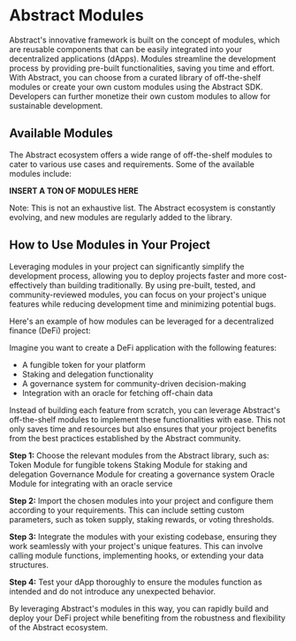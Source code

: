 # Abstract Modules

Abstract's innovative framework is built on the concept of modules, which are reusable components that can be easily integrated into your decentralized applications (dApps). Modules streamline the development process by providing pre-built functionalities, saving you time and effort. With Abstract, you can choose from a curated library of off-the-shelf modules or create your own custom modules using the Abstract SDK. Developers can further monetize their own custom modules to allow for sustainable development.

## Available Modules

The Abstract ecosystem offers a wide range of off-the-shelf modules to cater to various use cases and requirements. Some of the available modules include:

**INSERT A TON OF MODULES HERE**

Note: This is not an exhaustive list. The Abstract ecosystem is constantly evolving, and new modules are regularly added to the library.

## How to Use Modules in Your Project
Leveraging modules in your project can significantly simplify the development process, allowing you to deploy projects faster and more cost-effectively than building traditionally. By using pre-built, tested, and community-reviewed modules, you can focus on your project's unique features while reducing development time and minimizing potential bugs.

Here's an example of how modules can be leveraged for a decentralized finance (DeFi) project:

Imagine you want to create a DeFi application with the following features:

- A fungible token for your platform
- Staking and delegation functionality
- A governance system for community-driven decision-making
- Integration with an oracle for fetching off-chain data

Instead of building each feature from scratch, you can leverage Abstract's off-the-shelf modules to implement these functionalities with ease. This not only saves time and resources but also ensures that your project benefits from the best practices established by the Abstract community.

**Step 1:** Choose the relevant modules from the Abstract library, such as:
Token Module for fungible tokens
Staking Module for staking and delegation
Governance Module for creating a governance system
Oracle Module for integrating with an oracle service

**Step 2:** Import the chosen modules into your project and configure them according to your requirements. This can include setting custom parameters, such as token supply, staking rewards, or voting thresholds.

**Step 3:** Integrate the modules with your existing codebase, ensuring they work seamlessly with your project's unique features. This can involve calling module functions, implementing hooks, or extending your data structures.

**Step 4:** Test your dApp thoroughly to ensure the modules function as intended and do not introduce any unexpected behavior.

By leveraging Abstract's modules in this way, you can rapidly build and deploy your DeFi project while benefiting from the robustness and flexibility of the Abstract ecosystem.
